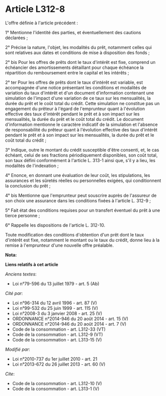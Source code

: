 # Article L312-8

L'offre définie à l'article précédent : 

1° Mentionne l'identité des parties, et éventuellement des cautions déclarées ; 

2° Précise la nature, l'objet, les modalités du prêt, notamment celles qui sont relatives aux dates et conditions de mise à
disposition des fonds ; 

2° bis Pour les offres de prêts dont le taux d'intérêt est fixe, comprend un échéancier des amortissements détaillant pour
chaque échéance la répartition du remboursement entre le capital et les intérêts ; 

2° ter Pour les offres de prêts dont le taux d'intérêt est variable, est accompagnée d'une notice présentant les conditions
et modalités de variation du taux d'intérêt et d'un document d'information contenant une simulation de l'impact d'une
variation de ce taux sur les mensualités, la durée du prêt et le coût total du crédit. Cette simulation ne constitue pas un
engagement du prêteur à l'égard de l'emprunteur quant à l'évolution effective des taux d'intérêt pendant le prêt et à son
impact sur les mensualités, la durée du prêt et le coût total du crédit. Le document d'information mentionne le caractère
indicatif de la simulation et l'absence de responsabilité du prêteur quant à l'évolution effective des taux d'intérêt pendant
le prêt et à son impact sur les mensualités, la durée du prêt et le coût total du crédit ; 

3° Indique, outre le montant du crédit susceptible d'être consenti, et, le cas échéant, celui de ses fractions périodiquement
disponibles, son coût total, son taux défini conformément à l'article L. 313-1 ainsi que, s'il y a lieu, les modalités de
l'indexation ; 

4° Enonce, en donnant une évaluation de leur coût, les stipulations, les assurances et les sûretés réelles ou personnelles
exigées, qui conditionnent la conclusion du prêt ; 

4° bis Mentionne que l'emprunteur peut souscrire auprès de l'assureur de son choix une assurance dans les conditions fixées à
l'article L. 312-9 ; 

5° Fait état des conditions requises pour un transfert éventuel du prêt à une tierce personne ; 

6° Rappelle les dispositions de l'article L. 312-10. 

Toute modification des conditions d'obtention d'un prêt dont le taux d'intérêt est fixe, notamment le montant ou le taux du
crédit, donne lieu à la remise à l'emprunteur d'une nouvelle offre préalable.

**Nota:**



**Liens relatifs à cet article**

_Anciens textes_:

  - Loi n°79-596 du 13 juillet 1979 - art. 5 (Ab)

_Cité par_:

  - Loi n°96-314 du 12 avril 1996 - art. 87 (V)
  - Loi n°99-532 du 25 juin 1999 - art. 115 (V)
  - Loi n°2008-3 du 3 janvier 2008 - art. 25 (V)
  - ORDONNANCE n°2014-946 du 20 août 2014 - art. 15 (V)
  - ORDONNANCE n°2014-946 du 20 août 2014 - art. 7 (V)
  - Code de la consommation - art. L312-33 (VT)
  - Code de la consommation - art. L312-9 (VT)
  - Code de la consommation - art. L313-15 (V)

_Modifié par_:

  - Loi n°2010-737 du 1er juillet 2010 - art. 21
  - Loi n°2013-672 du 26 juillet 2013 - art. 60 (V)

_Cite_:

  - Code de la consommation - art. L312-10 (V)
  - Code de la consommation - art. L313-1 (V)
